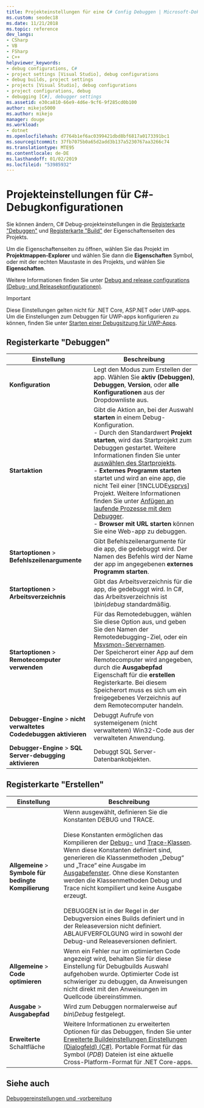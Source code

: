 ```yaml
---
title: Projekteinstellungen für eine C# Config Debuggen | Microsoft-Dokumentation
ms.custom: seodec18
ms.date: 11/21/2018
ms.topic: reference
dev_langs:
- CSharp
- VB
- FSharp
- C++
helpviewer_keywords:
- debug configurations, C#
- project settings [Visual Studio], debug configurations
- debug builds, project settings
- projects [Visual Studio], debug configurations
- project configurations, debug
- debugging [C#], debugger settings
ms.assetid: e30ca810-66e9-4d6e-9cf6-9f285cd0b100
author: mikejo5000
ms.author: mikejo
manager: douge
ms.workload:
- dotnet
ms.openlocfilehash: d7764b1ef6ac0399421dbd8bf6817a0173391bc1
ms.sourcegitcommit: 37fb7075b0a65d2add3b137a5230767aa3266c74
ms.translationtype: MTE95
ms.contentlocale: de-DE
ms.lasthandoff: 01/02/2019
ms.locfileid: "53985932"
---
```

# <a name="project-settings-for--c-debug-configurations"></a>Projekteinstellungen für C#-Debugkonfigurationen

Sie können ändern, C# Debug-projekteinstellungen in die [Registerkarte "Debuggen"](#debug-tab) und [Registerkarte "Build"](#build-tab) der Eigenschaftenseiten des Projekts. 

Um die Eigenschaftenseiten zu öffnen, wählen Sie das Projekt im **Projektmappen-Explorer** und wählen Sie dann die **Eigenschaften** Symbol, oder mit der rechten Maustaste in des Projekts, und wählen Sie **Eigenschaften**.

Weitere Informationen finden Sie unter [Debug and release configurations (Debug- und Releasekonfigurationen)](how-to-set-debug-and-release-configurations.md). 

>[!IMPORTANT]
>Diese Einstellungen gelten nicht für .NET Core, ASP.NET oder UWP-apps. Um die Einstellungen zum Debuggen für UWP-apps konfigurieren zu können, finden Sie unter [Starten einer Debugsitzung für UWP-Apps](start-a-debugging-session-for-a-store-app-in-visual-studio-vb-csharp-cpp-and-xaml.md).  
  
## <a name="debug-tab"></a>Registerkarte "Debuggen"  
  
|Einstellung|Beschreibung|
|-------------------------------------| - |
| **Konfiguration** | Legt den Modus zum Erstellen der app. Wählen Sie **aktiv (Debuggen)**, **Debuggen**, **Version**, oder **alle Konfigurationen** aus der Dropdownliste aus. |
| **Startaktion** | Gibt die Aktion an, bei der Auswahl **starten** in einem Debug-Konfiguration.<br />- Durch den Standardwert **Projekt starten**, wird das Startprojekt zum Debuggen gestartet. Weitere Informationen finden Sie unter [auswählen des Startprojekts](/previous-versions/visualstudio/visual-studio-2010/0s590bew(v=vs.100)).<br />- **Externes Programm starten** startet und wird an eine app, die nicht Teil einer [!INCLUDE[vsprvs](../code-quality/includes/vsprvs_md.md)] Projekt. Weitere Informationen finden Sie unter [Anfügen an laufende Prozesse mit dem Debugger](attach-to-running-processes-with-the-visual-studio-debugger.md).<br />- **Browser mit URL starten** können Sie eine Web-app zu debuggen. |
| **Startoptionen** > **Befehlszeilenargumente** | Gibt Befehlszeilenargumente für die app, die gedebuggt wird. Der Namen des Befehls wird der Name der app im angegebenen **externes Programm starten**. |
| **Startoptionen** > **Arbeitsverzeichnis** | Gibt das Arbeitsverzeichnis für die app, die gedebuggt wird. In C#, das Arbeitsverzeichnis ist *\bin\debug* standardmäßig.
| **Startoptionen** > **Remotecomputer verwenden**|Für das Remotedebuggen, wählen Sie diese Option aus, und geben Sie den Namen der Remotedebugging-Ziel, oder ein [Msvsmon-Servernamen](../debugger/remote-debugging.md). <br />Der Speicherort einer App auf dem Remotecomputer wird angegeben, durch die **Ausgabepfad** Eigenschaft für die **erstellen** Registerkarte. Bei diesem Speicherort muss es sich um ein freigegebenes Verzeichnis auf dem Remotecomputer handeln. 
| **Debugger-Engine** > **nicht verwaltetes Codedebuggen aktivieren** | Debuggt Aufrufe von systemeigenem (nicht verwaltetem) Win32-Code aus der verwalteten Anwendung. |
| **Debugger-Engine** > **SQL Server-debugging aktivieren** | Debuggt SQL Server-Datenbankobjekten. |
  
## <a name="build-tab"></a>Registerkarte "Erstellen"  
  
|Einstellung|Beschreibung|  
|-------------|-----------------|  
|**Allgemeine** > **Symbole für bedingte Kompilierung**|Wenn ausgewählt, definieren Sie die Konstanten DEBUG und TRACE.<br /><br /> Diese Konstanten ermöglichen das Kompilieren der [Debug-](/dotnet/api/system.diagnostics.debug) und [Trace-Klassen](/dotnet/api/system.diagnostics.trace). Wenn diese Konstanten definiert sind, generieren die Klassenmethoden „Debug“ und „Trace“ eine Ausgabe im [Ausgabefenster](../ide/reference/output-window.md). Ohne diese Konstanten werden die Klassenmethoden Debug und Trace nicht kompiliert und keine Ausgabe erzeugt.<br /><br />DEBUGGEN ist in der Regel in der Debugversion eines Builds definiert und in der Releaseversion nicht definiert. ABLAUFVERFOLGUNG wird in sowohl der Debug-und Releaseversionen definiert.|  
|**Allgemeine** > **Code optimieren**|Wenn ein Fehler nur im optimierten Code angezeigt wird, behalten Sie für diese Einstellung für Debugbuilds Auswahl aufgehoben wurde. Optimierter Code ist schwieriger zu debuggen, da Anweisungen nicht direkt mit den Anweisungen im Quellcode übereinstimmen.|  
|**Ausgabe** > **Ausgabepfad**|Wird zum Debuggen normalerweise auf *bin\Debug* festgelegt.|
|**Erweiterte** Schaltfläche|Weitere Informationen zu erweiterten Optionen für das Debuggen, finden Sie unter [Erweiterte Buildeinstellungen Einstellungen (Dialogfeld) (C#)](../ide/reference/advanced-build-settings-dialog-box-csharp.md). Portable Format für das Symbol (*PDB*) Dateien ist eine aktuelle Cross-Platform-Format für .NET Core-apps. 
  
## <a name="see-also"></a>Siehe auch  
 [Debuggereinstellungen und -vorbereitung](../debugger/debugger-settings-and-preparation.md)